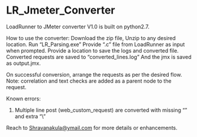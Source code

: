 # LR_Jmeter_Converter
LoadRunner to JMeter converter V1.0  is built on python2.7.


How to use the converter:
Download the zip file,
Unzip to any desired location.
Run “LR_Parsing.exe”
Provide “.c” file from LoadRunner as input when prompted.
Provide a location to save the logs and converted file.
Converted requests are saved to “converted_lines.log”
And the jmx is saved as output.jmx.

On successful conversion, arrange the requests as per the desired flow.
Note: correlation and text checks are added as a parent node to the request.

Known errors:
1.	Multiple line post (web_custom_request) are converted with missing “” and extra “\”

Reach to Shravanakula@ymail.com for more details or enhancements. 
	
